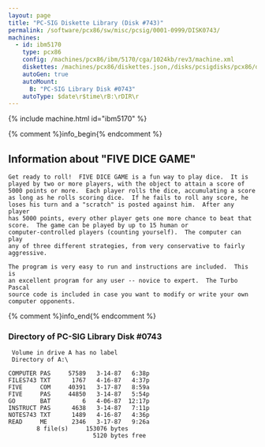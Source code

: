 ```yaml
---
layout: page
title: "PC-SIG Diskette Library (Disk #743)"
permalink: /software/pcx86/sw/misc/pcsig/0001-0999/DISK0743/
machines:
  - id: ibm5170
    type: pcx86
    config: /machines/pcx86/ibm/5170/cga/1024kb/rev3/machine.xml
    diskettes: /machines/pcx86/diskettes.json,/disks/pcsigdisks/pcx86/diskettes.json
    autoGen: true
    autoMount:
      B: "PC-SIG Library Disk #0743"
    autoType: $date\r$time\rB:\rDIR\r
---
```


{% include machine.html id="ibm5170" %}

{% comment %}info_begin{% endcomment %}

## Information about "FIVE DICE GAME"

    Get ready to roll!  FIVE DICE GAME is a fun way to play dice.  It is
    played by two or more players, with the object to attain a score of
    5000 points or more.  Each player rolls the dice, accumulating a score
    as long as he rolls scoring dice.  If he fails to roll any score, he
    loses his turn and a "scratch" is posted against him.  After any player
    has 5000 points, every other player gets one more chance to beat that
    score.  The game can be played by up to 15 human or
    computer-controlled players (counting yourself).  The computer can play
    any of three different strategies, from very conservative to fairly
    aggressive.
    
    The program is very easy to run and instructions are included.  This is
    an excellent program for any user -- novice to expert.  The Turbo Pascal
    source code is included in case you want to modify or write your own
    computer opponents.
{% comment %}info_end{% endcomment %}


### Directory of PC-SIG Library Disk #0743

     Volume in drive A has no label
     Directory of A:\

    COMPUTER PAS     57589   3-14-87   6:38p
    FILES743 TXT      1767   4-16-87   4:37p
    FIVE     COM     40391   3-17-87   8:59a
    FIVE     PAS     44850   3-14-87   5:54p
    GO       BAT         6   4-06-87  12:17p
    INSTRUCT PAS      4638   3-14-87   7:11p
    NOTES743 TXT      1489   4-16-87   4:36p
    READ     ME       2346   3-17-87   9:26a
            8 file(s)     153076 bytes
                            5120 bytes free
